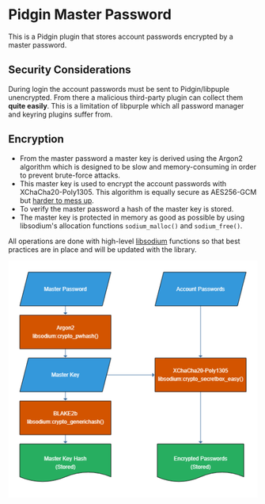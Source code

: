 # Pidgin Master Password

This is a Pidgin plugin that stores account passwords encrypted by a master
password.

## Security Considerations
During login the account passwords must be sent to Pidgin/libpuple unencrypted.
From there a malicious third-party plugin can collect them **quite easily**.
This is a limitation of libpurple which all password manager and keyring
plugins suffer from.

## Encryption
- From the master password a master key is derived using the Argon2
  algorithm which is designed to be slow and memory-consuming in order to
  prevent brute-force attacks.
- This master key is used to encrypt the account passwords with
  XChaCha20-Poly1305. This algorithm is equally secure as AES256-GCM but
  [harder to mess up][1].
- To verify the master password a hash of the master key is stored.
- The master key is protected in memory as good as possible by using
  libsodium's allocation functions `sodium_malloc()` and `sodium_free()`.

All operations are done with high-level [libsodium][2] functions so that best
practices are in place and will be updated with the library.

![encryption](doc/encryption.png)

[1]: https://libsodium.gitbook.io/doc/secret-key_cryptography/aead/aes-256-gcm
[2]: https://libsodium.gitbook.io/doc/
